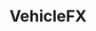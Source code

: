 ---
title: "VehicleFX"
image: "/assets/images/works/vehicle/main.jpg"
heading: "Take Your Brand On The Road With VehicleFX."
intro: "The more you get your brand and your message out there, the more top of mind you'll be with your customers. And whether you drive a truck, a van, or a car, vehicle messaging is a good way to get the word out. It's also one of the least expensive and most effective ways to reach customers. If you're out on the water, you may want to splash your logo on your boat, too."

recent_1: "/assets/images/works/vehicle/file24.jpg"
recent_2: "/assets/images/works/vehicle/file23.jpg"
recent_3: "/assets/images/works/vehicle/file22.jpg"
recent_4: "/assets/images/works/vehicle/file18.jpg"
recent_5: "/assets/images/works/vehicle/file17.jpg"
recent_6: "/assets/images/works/vehicle/file14.jpg"
recent_7: "/assets/images/works/vehicle/file8.jpg"
recent_8: "/assets/images/works/vehicle/file1.jpg"

ms_title: "Your Brand on Any Vehicle"
ms_description: "Whatever the vehicle, our designers have your brand covered. We can design, produce and install on just about anything imagineable. From simple lettering decals, to full body wraps. Whether it’s a single vehicle or a fleet of vehicles, our team is meticulous and expedient. So if you want to hit the road in style and you need it fast, give us a call."

usp_heading_1: "Specialized Services"
usp_body_1: "We specialize in creating signage in all types of materials for all types of vehicles."
usp_heading_2: "Quick Service"
usp_body_2: "Our full-service team proceeds full speed ahead, without missing a beat."
usp_heading_3: "Professional Results"
usp_body_3: "Expert design combines with solid branding to ensure you’re driving home a professional image."
---